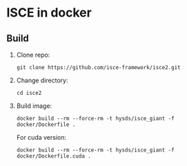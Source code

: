 # ISCE in docker

## Build

1. Clone repo:
   ```
   git clone https://github.com/isce-framework/isce2.git
   ```
1. Change directory:
   ```
   cd isce2
   ```
1. Build image:
   ```
   docker build --rm --force-rm -t hysds/isce_giant -f docker/Dockerfile .
   ```
   For cuda version:
   ```
   docker build --rm --force-rm -t hysds/isce_giant -f docker/Dockerfile.cuda .
   ```
